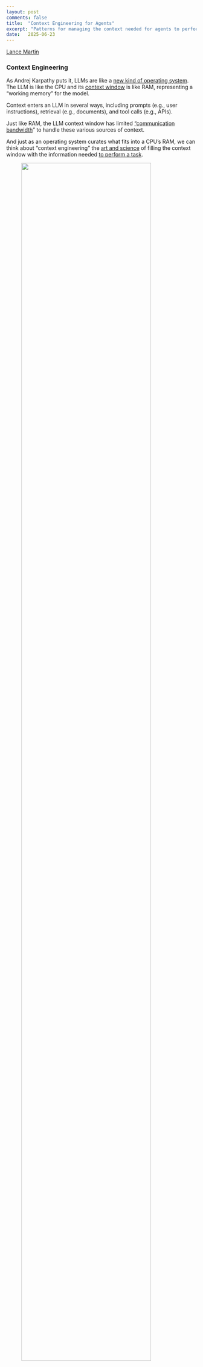 ```yaml
---
layout: post
comments: false
title:  "Context Engineering for Agents"
excerpt: "Patterns for managing the context needed for agents to perform their tasks."
date:   2025-06-23 
---
```


[Lance Martin](https://x.com/RLanceMartin)

### Context Engineering

As Andrej Karpathy puts it, LLMs are like a [new kind of operating system](https://www.youtube.com/watch?si=-aKY-x57ILAmWTdw&t=620&v=LCEmiRjPEtQ&feature=youtu.be). The LLM is like the CPU and its [context window](https://docs.anthropic.com/en/docs/build-with-claude/context-windows) is like RAM, representing a “working memory” for the model. 

Context enters an LLM in several ways, including prompts (e.g., user instructions), retrieval (e.g., documents), and tool calls (e.g., APIs).

Just like RAM, the LLM context window has limited [“communication bandwidth](https://lilianweng.github.io/posts/2023-06-23-agent/)” to handle these various sources of context.

And just as an operating system curates what fits into a CPU’s RAM, we can think about “context engineering” the [art and science](https://x.com/karpathy/status/1937902205765607626) of filling the context window with the information needed [to perform a task](https://x.com/tobi/status/1935533422589399127).

<figure>
<img src="/assets/context_types.png" width="90%">
<figcaption>
</figcaption>
</figure>

### The Rise of Context Engineering

Context engineering is an [umbrella discipline](https://x.com/dexhorthy/status/1933283008863482067) that captures a few different focus areas:

- **Instructional context** – prompts (see: [prompt engineering](https://www.promptingguide.ai/)), memories, few‑shot examples
- **Knowledge context** – retrieval or memories to extend the model’s world‑knowledge (see: [RAG](https://github.com/langchain-ai/rag-from-scratch))
- **Operational context** – context flowing in from the environment via tools

As LLMs get better at tool calling, [agents](https://www.anthropic.com/engineering/building-effective-agents) are now feasible. Agents interleave [LLM and tool calls](https://www.anthropic.com/engineering/building-effective-agents) for [long-running tasks](https://blog.langchain.com/introducing-ambient-agents/), and motivate the need for engineering across all three types of context.

<figure>
<img src="/assets/agent_flow.png" width="90%">
<figcaption>
</figcaption>
</figure>

[Cognition](https://cognition.ai/blog/dont-build-multi-agents) called out the importance of context engineering when building agents:

> *“Context engineering” … is effectively the #1 job of engineers building AI agents.*
> 

[Anthropic](https://www.anthropic.com/engineering/built-multi-agent-research-system) also laid it out clearly:

> *Agents often engage in conversations spanning hundreds of turns, requiring careful context management strategies.*
> 

This post is aims to break down some common strategies — **compress**, **persist**, and **isolate —** for agent context engineering.

### Context Engineering for Agents

The agent context is populated with feedback from tool calls, which can [exceed the size of the context window](https://cognition.ai/blog/kevin-32b) and balloon the cost / latency. 

<figure>
<img src="/assets/tool_context.png" width="90%">
<figcaption>
</figcaption>
</figure>

I’ve been bitten by this many times. One incarnation of a [deep research agent](https://github.com/langchain-ai/open_deep_research) that I built used token-heavy search API tool calls, resulting in > 500k token and several dollars per run! 

Long context may also degrade agent performance. [Google](https://research.google/blog/chain-of-agents-large-language-models-collaborating-on-long-context-tasks/#:~:text=example%2C%20Gemini%20is%20able%20to,architecture%20that%20underlies%20most%20LLMs) and [Percy Liang’s group](https://arxiv.org/abs/2307.03172) have described different types of “[context degradation syndrome](https://jameshoward.us/2024/11/26/context-degradation-syndrome-when-large-language-models-lose-the-plot)” since a long context can limit an LLMs ability to recall facts or follow instructions.  

There are many ways to combat this problem, which I group into 3 buckets and describe below: compressing, persisting, and isolating context. 

<figure>
<img src="/assets/context_eng_overview.png" width="90%">
<figcaption>
</figcaption>
</figure>

### Compressing Context

Compressing context involves keeping only the highest-value tokens at each turn.

**Context Summarization**

Agent interactions can span [hundreds of turns](https://www.anthropic.com/engineering/built-multi-agent-research-system) and may have token-heavy tool calls. Context summarization is one common way to manage this. 

If you’ve used Claude Code, you’ve seen this in action. Claude Code runs “[auto-compact](https://docs.anthropic.com/en/docs/claude-code/costs)” after you exceed 95% of the context window.

Summarization can be used in different places, such as the [full agent trajectory](https://python.langchain.com/api_reference/langchain/memory/langchain.memory.summary.ConversationSummaryMemory.html) with methods such as [recursive](https://arxiv.org/pdf/2308.15022#:~:text=the%20retrieved%20utterances%20capture%20the,based%203) or [hierarchical](https://alignment.anthropic.com/2025/summarization-for-monitoring/#:~:text=We%20addressed%20these%20issues%20by,of%20our%20computer%20use%20capability) summarization.

<figure>
<img src="/assets/context_curation.png" width="90%">
<figcaption>
</figcaption>
</figure>

It's also common to [summarize](https://github.com/langchain-ai/open_deep_research/blob/e5a5160a398a3699857d00d8569cb7fd0ac48a4f/src/open_deep_research/utils.py#L1407)  tool call feedback (e.g., a token-heavy search tool) or specific steps (e.g., [Anthropic’s multi-agent researcher](https://www.anthropic.com/engineering/built-multi-agent-research-system) applies summarization on completed work phases).

[Cognition](https://cognition.ai/blog/dont-build-multi-agents#a-theory-of-building-long-running-agents) called out that summarization can be tricky if specific events or decisions from agent trajectories are needed. They use a fine-tuned model for this in Devin, which underscores how much work can go into refining this step. 

### Persisting Context

Persisting context involves systems to store, save, and retrieve context over time. 

**Storing context**

Files are a simple way to store context. Many popular agents use this: Claude Code uses [`CLAUDE.md`](http://CLAUDE.md). [Cursor](https://docs.cursor.com/context/rules) and [Windsurf](https://windsurf.com/editor/directory) use rules files, and some plugins (e.g., [Cursor Memory Bank](https://forum.cursor.com/t/managing-chat-context-in-cursor-ide-for-large-repositories-what-s-working-for-you/76391/2)) / [MCP servers](https://github.com/modelcontextprotocol/servers/tree/main/src/filesystem) manage collections of memory files.

Some agents need to store information that can’t be easily be captured in a few files. For example, we may want to store large [collections](https://langchain-ai.github.io/langgraph/concepts/memory/#collection) of facts and / or relationships. A few tools emerged to support this and showcase some common patterns. 

[Letta](https://docs.letta.com/concepts/memgpt), [Mem0](https://mem0.ai/research), and [LangGraph](https://langchain-ai.github.io/langgraph/concepts/memory/#long-term-memory) / [Mem](https://langchain-ai.github.io/langmem/) store embedded documents. [Zep](https://arxiv.org/html/2501.13956v1#:~:text=In%20Zep%2C%20memory%20is%20powered,subgraph%2C%20and%20a%20community%20subgraph) and [Neo4J](https://neo4j.com/blog/developer/graphiti-knowledge-graph-memory/#:~:text=changes%20since%20updates%20can%20trigger,and%20holistic%20memory%20for%20agentic) use knowledge graphs for continuous / temporal indexing of facts or relationships.

**Saving context**

Claude Code entrusts the user to create / update memories (e.g., the `#` shortcut). But there are many cases where we want agents to autonomously create / update memories. 

The [Reflexion](https://arxiv.org/abs/2303.11366) paper introduced the idea of reflection following each agent turn and re-using these self-generated hints. [Generative Agents](https://ar5iv.labs.arxiv.org/html/2304.03442) created memories as summaries synthesized from collections of past feedback.

These concepts made their way into popular products like [ChatGPT,](https://help.openai.com/en/articles/8590148-memory-faq) [Cursor](https://docs.cursor.com/context/rules#memories), and [Windsurf](https://docs.windsurf.com/windsurf/cascade/memories), which all have mechanisms to auto-generate memories based on user-agent interactions. 

<figure>
<img src="/assets/email_agent.png" width="90%">
<figcaption>
</figcaption>
</figure>

Memory creation can also be done at specific points in an agent's trajectory. One pattern I like: update memories based upon user feedback.

For example, human-in-the-loop review of tool calls is a good way to build confidence in your agent. But if you pair this with memory updating, then the agent can learn from your feedback over time. My [email assistant](https://github.com/langchain-ai/agents-from-scratch) does this with file based memory.

**Retrieving context**

The simplest approach is just to pull all memories into the agent’s context window. For example, Claude Code just reads all [`CLAUDE.md`](http://CLAUDE.md) files into context at the start of each session. In my [email assistant](https://github.com/langchain-ai/agents-from-scratch), I always load a set memories that provide email triage and response instructions into context.

But, mechanisms to fetch select memories are important if the collection is large. The store will help determine the approach (e.g., embedding-based search or graph retrieval). 

[In practice this is a deep topic](https://x.com/_mohansolo/status/1899630246862966837). Retrieval can be tricky. For example, [Generative Agents](https://ar5iv.labs.arxiv.org/html/2304.03442) scored memories on similarity, recency, and importance. [Simon Willison shared](https://simonwillison.net/2025/Jun/6/six-months-in-llms/) an example of memory retrieval gone wrong. GPT-4o injected location into an image based upon his memories, which was not desired. Poor memory retrieval can make users feel like the context window "doesn't belong to them"!

### Isolating Context

Isolating context involves approaches to partition it across agents or environments.   

**Context Schema**

Oftentimes, [messages](https://python.langchain.com/docs/concepts/messages/) are used to structure agent context. Tool feedback is appended to a message list. The full list is then passed to the LLM at each agent turn. 

The problem is that a list can get bloated with token-heavy tool calls. A structured runtime state - defined via a [schema](https://langchain-ai.github.io/langgraph/concepts/low_level/#schema) (e.g., a [Pydantic](https://docs.pydantic.dev/latest/concepts/models/) model) - can often be more effective. 

Then, you can better control what the LLM sees at each agent turn. For example, in one version of a deep research agent, my schema both `messages` and [`sections`](https://github.com/langchain-ai/open_deep_research/blob/e5a5160a398a3699857d00d8569cb7fd0ac48a4f/src/open_deep_research/multi_agent.py#L428). `messages` is passed to the LLM at each turn, but I isolate token-heavy sections in `sections` and fetch them selectively.  

**Multi-agent**

One popular approach is to split context across sub-agents. A motivation for the OpenAI [Swarm](https://github.com/openai/swarm) library was “[separation of concerns](https://openai.github.io/openai-agents-python/ref/agent/)”, where a team of agents can handle sub-tasks and each agent has its own instructions and context window. 

<figure>
<img src="/assets/multi_agent.png" width="90%">
<figcaption>
</figcaption>
</figure>

Anthropic’s [multi-agent researcher](https://www.anthropic.com/engineering/built-multi-agent-research-system) makes a clear case for this: multi-agent with isolated context outperformed single-agent by 90.2%, largely due to token usage. As the blog said: 

> *[Subagents operate] in parallel with their own context windows, exploring different aspects of the question simultaneously.*
> 

The problems with multi-agent include token use (e.g., [15× more tokens](https://www.anthropic.com/engineering/built-multi-agent-research-system) than chat), the need for careful [prompting](https://www.anthropic.com/engineering/built-multi-agent-research-system) and [context](https://cognition.ai/blog/dont-build-multi-agents) for sub-agent planning, and sub-agent coordination. Cognition argues [against](https://cognition.ai/blog/dont-build-multi-agents) multi-agent for these reasons.

I’ve also been bitten by this: one iteration of my deep research agent had a team of agents write sections of the report. Sometimes the final report was disjointed because the agents did not communicate with one another while writing.

One way to reconcile this is to ensure the task is parallelizable. A subtle point is that Anthropic’s deep research multi-agent system applied parallelization to *research.* This is easier than *writing*, which requires tight cohesion across the sections of a report to achieve strong overall flow.

**Context Isolation with Environments**

HuggingFace’s [deep researcher](https://huggingface.co/blog/open-deep-research#:~:text=From%20building%20,it%20can%20still%20use%20it) is another good example of context isolation. Most agents use [tool calling APIs](https://docs.anthropic.com/en/docs/agents-and-tools/tool-use/overview), which return JSON objects (arguments) that can be passed to tools (e.g., a search API) to get tool feedback (e.g., search results).

<figure>
<img src="/assets/isolation.png" width="90%">
<figcaption>
</figcaption>
</figure>

HuggingFace uses a [CodeAgent](https://huggingface.co/papers/2402.01030), which outputs code to execute tools. The code runs in a [sandbox](https://e2b.dev/) and select tool feedback from code execution is passed back to the LLM. 

> *[Code Agents allow for] a better handling of state … Need to store this image / audio / other for later use? No problem, just assign it as a variable in your state and you [use it later].*
> 

The sandbox stores objects generated during execution (e.g., images), isolating them from the LLM context window, but the agent can still reference these objects with variables later.

### Lessons

General principles for building agents are still in their infancy. Models are changing quickly and the [Bitter Lesson](http://www.incompleteideas.net/IncIdeas/BitterLesson.html) warns us to avoid context engineering that will become irrelevant as LLMs improve. 

For example, [continual learning](https://www.dwarkesh.com/p/timelines-june-2025) may let LLMs to [learn from feedback](https://www.wired.com/story/this-ai-model-never-stops-learning/?utm_source=chatgpt.com), limiting some of the need for external memory. With this and the patterns above in mind, here are some general lessons ordered roughly by the amount of effort required to use them.

- **Instrument first:** Always [look at your data](https://hamel.dev/blog/posts/evals/). Ensure you have a way to track tokens when building agents. This has allowed me to catch various cases of excessive token-usage and isolate token-heavy tool calls. It sets the stage for any context engineering efforts.
- **Think about your agent state:** Anthropic called out the idea of “[thinking like your agent](https://www.youtube.com/watch?v=D7_ipDqhtwk).” One way to do this is to think through the information your agent needs to collect and use at runtime. A well defined state schema is an easy way to better control what is exposed to the LLM during the agent's trajectory. I use this with nearly every agent I build, rather than just saving all context to a message list. [Anthropic] also called this out in their researcher where they save the research plan for future use.
- **Compress at tool boundaries:** Tools boundaries are a natural place to add compression, if needed. The output of token-heavy tool calls can be summarized, for example, using a small LLM with straightforward prompting. This lets you quickly limit runaway context growth at the source without the need for compression over the full agent trajectory.
- **Start simple with memory**: Memory can be a powerful way to personalize an agent. But, it can be challenging to get right. I [often use](https://github.com/langchain-ai/agents-from-scratch) simple, file-based memory that tracks a narrow set of agent preferences that I want to save and improve over time. I load these preferences into context every time my agent runs. Based upon human-in-the-loop feedback, I use an LLM to update these preferences (see [here](https://github.com/langchain-ai/agents-from-scratch)). This is a simple but effective way to use memory, but obviously the complexity of memory can be increased significantly if needed.
- **Consider multi-agent for easily parallelizable tasks**: Agent-agent communication is still early, and it's hard to coordinate multi-agent teams. But that doesn’t mean you should abandon the idea of multi-agent. Instead, consider multi-agent in cases where the problem can be easily parallelized and tight coordination between sub-agents is not strictly required, as shown in the case of [Anthropic's multi-agent researcher](https://www.anthropic.com/engineering/built-multi-agent-research-system).